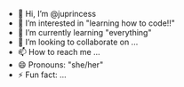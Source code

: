 - 👋 Hi, I’m @juprincess
- 👀 I’m interested in "learning how to code!!"
- 🌱 I’m currently learning "everything"
- 💞️ I’m looking to collaborate on ...
- 📫 How to reach me ...
- 😄 Pronouns: "she/her"
- ⚡ Fun fact: ...

<!---
juprincess/juprincess is a ✨ special ✨ repository because its `README.md` (this file) appears on your GitHub profile.
--->
